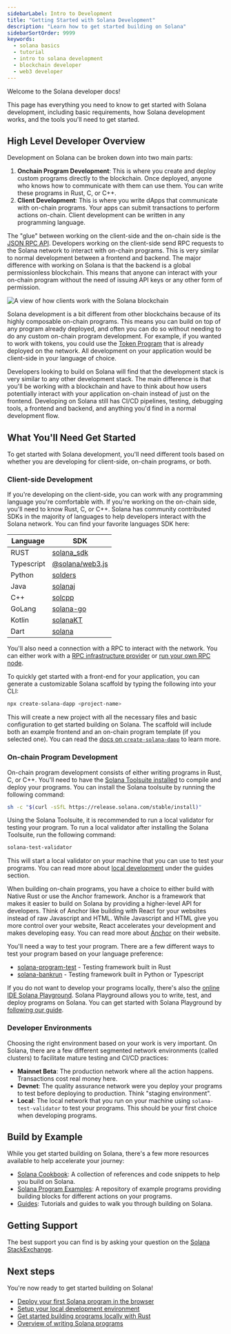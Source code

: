 ```yaml
---
sidebarLabel: Intro to Development
title: "Getting Started with Solana Development"
description: "Learn how to get started building on Solana"
sidebarSortOrder: 9999
keywords:
  - solana basics
  - tutorial
  - intro to solana development
  - blockchain developer
  - web3 developer
---
```


Welcome to the Solana developer docs!

This page has everything you need to know to get started with Solana
development, including basic requirements, how Solana
development works, and the tools you'll need to get started.

## High Level Developer Overview

Development on Solana can be broken down into two main parts:

1. **Onchain Program Development**: This is where you create and deploy custom
   programs directly to the blockchain. Once deployed, anyone who knows how to
   communicate with them can use them. You can write these programs in Rust, C,
   or C++.
2. **Client Development**: This is where you write dApps that communicate with
   on-chain programs. Your apps can submit transactions to perform actions
   on-chain. Client development can be written in any programming language.

The "glue" between working on the client-side and the on-chain side is the
[JSON RPC API](https://solana.com/docs/rpc). Developers working on the
client-side send RPC requests to the Solana network to interact with on-chain
programs. This is very similar to normal development between a frontend and
backend. The major difference with working on Solana is that the backend is a
global permissionless blockchain. This means that anyone can interact with your
on-chain program without the need of issuing API keys or any other form of
permission.

![A view of how clients work with the Solana blockchain](/assets/docs/intro/developer_flow.png)

Solana development is a bit different from other blockchains because of its
highly composable on-chain programs. This means you can build on top of any
program already deployed, and often you can do so without needing to do any
custom on-chain program development. For example, if you wanted to work with
tokens, you could use the [Token Program](/docs/core/tokens.md) that is already
deployed on the network. All development on your application would be
client-side in your language of choice.

Developers looking to build on Solana will find that the development stack is
very similar to any other development stack. The main difference is that you'll
be working with a blockchain and have to think about how users potentially
interact with your application on-chain instead of just on the frontend.
Developing on Solana still has CI/CD pipelines, testing, debugging tools, a
frontend and backend, and anything you'd find in a normal development flow.

## What You'll Need Get Started

To get started with Solana development, you'll need different tools based on
whether you are developing for client-side, on-chain programs, or both.

### Client-side Development

If you're developing on the client-side, you can work with any programming language
you're comfortable with. If you're working on the on-chain side, you'll need to
know Rust, C, or C++. Solana has community contributed SDKs in the majority of
languages to help developers interact with the Solana network. You can find your
favorite languages SDK here:

| Language   | SDK                                                                                         |
| ---------- | ------------------------------------------------------------------------------------------- |
| RUST       | [solana_sdk](https://docs.rs/solana-sdk/latest/solana_sdk/)                                 |
| Typescript | [@solana/web3.js](https://github.com/solana-labs/solana-web3.js)                            |
| Python     | [solders](https://github.com/kevinheavey/solders)                                           |
| Java       | [solanaj](https://github.com/skynetcap/solanaj)                                             |
| C++        | [solcpp](https://github.com/mschneider/solcpp)                                              |
| GoLang     | [solana-go](https://github.com/gagliardetto/solana-go)                                      |
| Kotlin     | [solanaKT](https://github.com/metaplex-foundation/SolanaKT)                                 |
| Dart       | [solana](https://github.com/espresso-cash/espresso-cash-public/tree/master/packages/solana) |

You'll also need a connection with a RPC to interact with the network. You can
either work with a [RPC infrastructure provider](https://solana.com/rpc) or
[run your own RPC node](https://docs.solanalabs.com/operations/setup-an-rpc-node).

To quickly get started with a front-end for your application, you can generate a
customizable Solana scaffold by typing the following into your CLI:

```bash
npx create-solana-dapp <project-name>
```

This will create a new project with all the necessary files and basic
configuration to get started building on Solana. The scaffold will include both
an example frontend and an on-chain program template (if you selected one). You
can read the
[docs on `create-solana-dapp`](https://github.com/solana-developers/create-solana-dapp?tab=readme-ov-file#create-solana-dapp)
to learn more.

### On-chain Program Development

On-chain program development consists of either writing programs in Rust, C, or
C++. You'll need to have the
[Solana Toolsuite installed](https://docs.solanalabs.com/cli/install) to compile
and deploy your programs. You can install the Solana toolsuite by running the
following command:

```bash
sh -c "$(curl -sSfL https://release.solana.com/stable/install)"
```

Using the Solana Toolsuite, it is recommended to run a local validator for
testing your program. To run a local validator after installing the Solana
Toolsuite, run the following command:

```bash
solana-test-validator
```

This will start a local validator on your machine that you can use to test your
programs. You can read more about
[local development](https://solana.com/developers/guides/getstarted/setup-local-development)
under the guides section.

When building on-chain programs, you have a choice to either build with Native
Rust or use the Anchor framework. Anchor is a framework that makes it easier to
build on Solana by providing a higher-level API for developers. Think of Anchor
like building with React for your websites instead of raw Javascript and HTML.
While Javascript and HTML give you more control over your website, React
accelerates your development and makes developing easy. You can read more about
[Anchor](https://www.anchor-lang.com/) on their website.

You'll need a way to test your program. There are a few different ways to test
your program based on your language preference:

- [solana-program-test](https://docs.rs/solana-program-test/latest/solana_program_test/) -
  Testing framework built in Rust
- [solana-bankrun](https://kevinheavey.github.io/solana-bankrun/) - Testing
  framework built in Python or Typescript

If you do not want to develop your programs locally, there's also the
[online IDE Solana Playground](https://beta.solpg.io). Solana Playground allows
you to write, test, and deploy programs on Solana. You can get started with
Solana Playground by
[following our guide](https://solana.com/developers/guides/getstarted/hello-world-in-your-browser).

### Developer Environments

Choosing the right environment based on your work is very important. On Solana,
there are a few different segmented network environments (called clusters) to
facilitate mature testing and CI/CD practices:

- **Mainnet Beta**: The production network where all the action happens.
  Transactions cost real money here.
- **Devnet**: The quality assurance network were you deploy your programs to
  test before deploying to production. Think "staging environment".
- **Local**: The local network that you run on your machine using
  `solana-test-validator` to test your programs. This should be your first
  choice when developing programs.

## Build by Example

While you get started building on Solana, there's a few more resources available
to help accelerate your journey:

- [Solana Cookbook](https://solana.com/developers/cookbook): A collection of
  references and code snippets to help you build on Solana.
- [Solana Program Examples](https://github.com/solana-developers/program-examples):
  A repository of example programs providing building blocks for different
  actions on your programs.
- [Guides](https://solana.com/developers/guides): Tutorials and guides to walk
  you through building on Solana.

## Getting Support

The best support you can find is by asking your question on the
[Solana StackExchange](https://solana.stackexchange.com/).

## Next steps

You're now ready to get started building on Solana!

- [Deploy your first Solana program in the browser](/content/guides/getstarted/hello-world-in-your-browser.md)
- [Setup your local development environment](/content/guides/getstarted/setup-local-development.md)
- [Get started building programs locally with Rust](/content/guides/getstarted/local-rust-hello-world.md)
- [Overview of writing Solana programs](/docs/programs/index.md)
